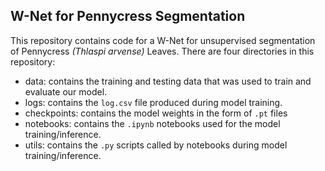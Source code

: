 ## W-Net for Pennycress Segmentation
This repository contains code for a W-Net for unsupervised segmentation of Pennycress *(Thlaspi arvense)* Leaves. There are four directories in this repository:

* data: contains the training and testing data that was used to train and evaluate our model.
* logs: contains the `log.csv` file produced during model training.
* checkpoints: contains the model weights in the form of `.pt` files
* notebooks: contains the `.ipynb` notebooks used for the model training/inference.
* utils: contains the `.py` scripts called by notebooks during model training/inference.
